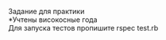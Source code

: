 Задание для практики<br>
*Учтены високосные года<br>
Для запуска тестов пропишите rspec test.rb<br>
